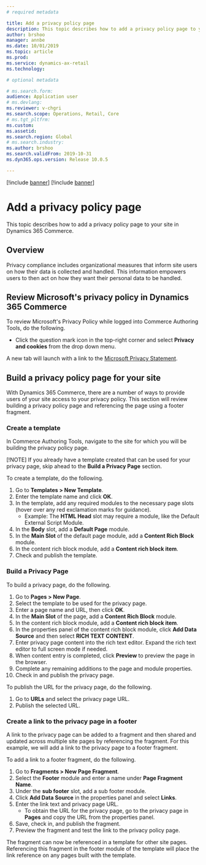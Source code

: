 ```yaml
---
# required metadata

title: Add a privacy policy page
description: This topic describes how to add a privacy policy page to your site in Dynamics 365 Commerce.
author: brshoo
manager: annbe
ms.date: 10/01/2019
ms.topic: article
ms.prod: 
ms.service: dynamics-ax-retail
ms.technology: 

# optional metadata

# ms.search.form: 
audience: Application user
# ms.devlang: 
ms.reviewer: v-chgri
ms.search.scope: Operations, Retail, Core
# ms.tgt_pltfrm: 
ms.custom: 
ms.assetid: 
ms.search.region: Global
# ms.search.industry: 
ms.author: brshoo
ms.search.validFrom: 2019-10-31
ms.dyn365.ops.version: Release 10.0.5

---
```


[!include [banner](../includes/preview-banner.md)]
[!include [banner](../includes/banner.md)]

# Add a privacy policy page
This topic describes how to add a privacy policy page to your site in Dynamics 365 Commerce.

## Overview

Privacy compliance includes organizational measures that inform site users on how their data is collected and handled. This information empowers users to then act on how they want their personal data to be handled.

## Review Microsoft's privacy policy in Dynamics 365 Commerce

To review Microsoft's Privacy Policy while logged into Commerce Authoring Tools, do the following.

- Click the question mark icon in the top-right corner and select **Privacy and cookies** from the drop down menu. 

A new tab will launch with a link to the [Microsoft Privacy Statement](https://privacy.microsoft.com/en-US/privacystatement). 

## Build a privacy policy page for your site

With Dynamics 365 Commerce, there are a number of ways to provide users of your site access to your privacy policy. This section will review building a privacy policy page and referencing the page using a footer fragment.
  
### Create a template

In Commerce Authoring Tools, navigate to the site for which you will be building the privacy policy page.

[!NOTE] If you already have a template created that can be used for your privacy page, skip ahead to the **Build a Privacy Page** section.

To create a template, do the following.

1. Go to **Templates > New Template**.
1. Enter the template name and click **OK**.
1. In the template, add any required modules to the necessary page slots (hover over any red exclamation marks for guidance).
   - Example: The **HTML Head** slot may require a module, like the Default External Script Module.
1. In the **Body** slot, add a **Default Page** module.
1. In the **Main Slot** of the default page module, add a **Content Rich Block** module.
1. In the content rich block module, add a **Content rich block item**.
1. Check and publish the template.

### Build a Privacy Page

To build a privacy page, do the following.

1. Go to **Pages > New Page**.
1. Select the template to be used for the privacy page.  
1. Enter a page name and URL, then click **OK**. 
1. In the **Main Slot** of the page, add a **Content Rich Block** module.
1. In the content rich block module, add a **Content rich block item**.
1. In the properties panel of the content rich block module, click **Add Data Source** and then select **RICH TEXT CONTENT**.
1. Enter privacy page content into the rich text editor. Expand the rich text editor to full screen mode if needed.
1. When content entry is completed, click **Preview** to preview the page in the browser.
1. Complete any remaining additions to the page and module properties.
1. Check in and publish the privacy page.

To publish the URL for the privacy page, do the following.

1. Go to **URLs** and select the privacy page URL.
1. Publish the selected URL.

### Create a link to the privacy page in a footer

A link to the privacy page can be added to a fragment and then shared and updated across multiple site pages by referencing the fragment. For this example, we will add a link to the privacy page to a footer fragment.

To add a link to a footer fragment, do the following.

1. Go to **Fragments > New Page Fragment**.
1. Select the **Footer** module and enter a name under **Page Fragment Name**.
1. Under the **sub footer** slot, add a sub footer module.
1. Click **Add Data Source** in the properties panel and select **Links**.
1. Enter the link text and privacy page URL.
   - To obtain the URL for the privacy page, go to the privacy page in **Pages** and copy the URL from the properties panel.
1. Save, check in, and publish the fragment.
1. Preview the fragment and test the link to the privacy policy page.

The fragment can now be referenced in a template for other site pages. Referencing this fragment in the footer module of the template will place the link reference on any pages built with the template.
